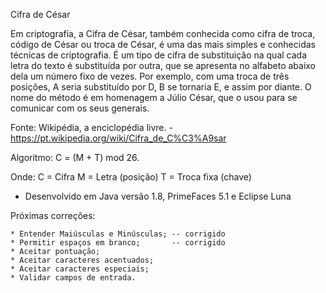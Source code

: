 ﻿Cifra de César

Em criptografia, a Cifra de César, também conhecida como cifra de troca, código de César ou 
troca de César, é uma das mais simples e conhecidas técnicas de criptografia. É um tipo de 
cifra de substituição na qual cada letra do texto é substituída por outra, que se apresenta 
no alfabeto abaixo dela um número fixo de vezes. Por exemplo, com uma troca de três posições, 
A seria substituído por D, B se tornaria E, e assim por diante. O nome do método é em homenagem 
a Júlio César, que o usou para se comunicar com os seus generais.

Fonte: Wikipédia, a enciclopédia livre. - https://pt.wikipedia.org/wiki/Cifra_de_C%C3%A9sar

Algoritmo: C = (M + T) mod 26.

Onde: 	C = Cifra
		M = Letra (posição)
		T = Troca fixa (chave)
		
* Desenvolvido em Java versão 1.8, PrimeFaces 5.1 e Eclipse Luna
		
Próximas correções:

	* Entender Maiúsculas e Minúsculas;	-- corrigido
	* Permitir espaços em branco;		-- corrigido
	* Aceitar pontuação;
	* Aceitar caracteres acentuados;
	* Aceitar caracteres especiais;
	* Validar campos de entrada.
